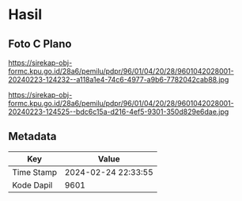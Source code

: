 # Hasil

## Foto C Plano

https://sirekap-obj-formc.kpu.go.id/28a6/pemilu/pdpr/96/01/04/20/28/9601042028001-20240223-124232--a118a1e4-74c6-4977-a9b6-7782042cab88.jpg

https://sirekap-obj-formc.kpu.go.id/28a6/pemilu/pdpr/96/01/04/20/28/9601042028001-20240223-124525--bdc6c15a-d216-4ef5-9301-350d829e6dae.jpg


## Metadata

| Key        | Value               |
| ---------- | ------------------- |
| Time Stamp | 2024-02-24 22:33:55 |
| Kode Dapil | 9601                |



